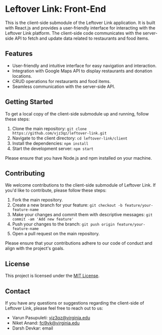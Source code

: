 # Leftover Link: Front-End

This is the client-side submodule of the Leftover Link application. It is built with React.js and provides a user-friendly interface for interacting with the Leftover Link platform. The client-side code communicates with the server-side API to fetch and update data related to restaurants and food items.

## Features

- User-friendly and intuitive interface for easy navigation and interaction.
- Integration with Google Maps API to display restaurants and donation locations.
- CRUD operations for restaurants and food items.
- Seamless communication with the server-side API.

## Getting Started

To get a local copy of the client-side submodule up and running, follow these steps:

1. Clone the main repository: `git clone https://github.com/vjz3qz/leftover-link.git`
2. Navigate to the client directory: `cd leftover-link/client`
3. Install the dependencies: `npm install`
4. Start the development server: `npm start`

Please ensure that you have Node.js and npm installed on your machine.

## Contributing

We welcome contributions to the client-side submodule of Leftover Link. If you'd like to contribute, please follow these steps:

1. Fork the main repository.
2. Create a new branch for your feature: `git checkout -b feature/your-feature-name`
3. Make your changes and commit them with descriptive messages: `git commit -am 'Add new feature'`
4. Push your changes to the branch: `git push origin feature/your-feature-name`
5. Open a pull request on the main repository.

Please ensure that your contributions adhere to our code of conduct and align with the project's goals.

## License

This project is licensed under the [MIT License](../LICENSE).

## Contact

If you have any questions or suggestions regarding the client-side of Leftover Link, please feel free to reach out to us:

- Varun Pasupuleti: vjz3qz@virginia.edu
- Niket Anand: fcj9vk@virginia.edu
- Darsh Devkar: email
